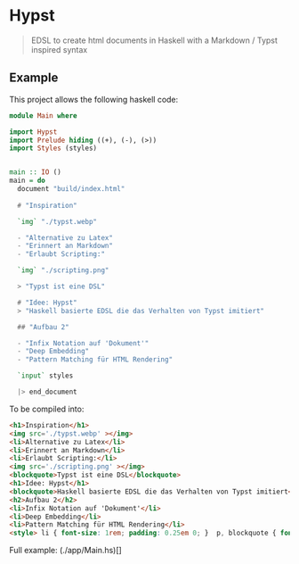 # Hypst

> EDSL to create html documents in Haskell with a Markdown / Typst inspired syntax

## Example
This project allows the following haskell code:
```haskell
module Main where

import Hypst
import Prelude hiding ((+), (-), (>))
import Styles (styles)


main :: IO ()
main = do 
  document "build/index.html"
  
  # "Inspiration"

  `img` "./typst.webp"

  - "Alternative zu Latex"
  - "Erinnert an Markdown"
  - "Erlaubt Scripting:"

  `img` "./scripting.png"

  > "Typst ist eine DSL"

  # "Idee: Hypst"
  > "Haskell basierte EDSL die das Verhalten von Typst imitiert"

  ## "Aufbau 2"  

  - "Infix Notation auf 'Dokument'"
  - "Deep Embedding"
  - "Pattern Matching für HTML Rendering"

  `input` styles

  |> end_document
```

To be compiled into:

```html
<h1>Inspiration</h1>
<img src='./typst.webp' ></img>
<li>Alternative zu Latex</li>
<li>Erinnert an Markdown</li>
<li>Erlaubt Scripting:</li>
<img src='./scripting.png' ></img>
<blockquote>Typst ist eine DSL</blockquote>
<h1>Idee: Hypst</h1>
<blockquote>Haskell basierte EDSL die das Verhalten von Typst imitiert</blockquote>
<h2>Aufbau 2</h2>
<li>Infix Notation auf 'Dokument'</li>
<li>Deep Embedding</li>
<li>Pattern Matching für HTML Rendering</li>
<style> li { font-size: 1rem; padding: 0.25em 0; }  p, blockquote { font-size: 1rem }  blockquote { border-left: 2px solid #ccd; background: #ccccdd22; margin: 0; padding: 1em; }  img { margin: 1em 0; } </style>
```

Full example: (./app/Main.hs)[]
